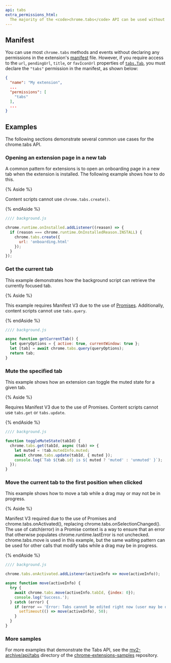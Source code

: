 ```yaml
---
api: tabs
extra_permissions_html:
  The majority of the <code>chrome.tabs</code> API can be used without declaring any permission. However, the <code>"tabs"</code> permission is required in order to populate the <code>url</code>, <code>pendingUrl</code>, <code>title</code>, and <code>favIconUrl</code> properties of <code><a href="#type-Tab">Tab</a></code>.
---
```


## Manifest

You can use most `chrome.tabs` methods and events without declaring any permissions in the
extension's [manifest][manifest] file. However, if you require access to the `url`, `pendingUrl`,
`title`, or `favIconUrl` properties of [`tabs.Tab`][tab], you must declare the `"tabs"` permission
in the manifest, as shown below:

```json
{
  "name": "My extension",
  ...
  "permissions": [
    "tabs"
  ],
  ...
}
```

## Examples

The following sections demonstrate several common use cases for the chrome.tabs API.

### Opening an extension page in a new tab

A common pattern for extensions is to open an onboarding page in a new tab when the extension is
installed. The following example shows how to do this.

{% Aside %}

Content scripts cannot use `chrome.tabs.create()`.

{% endAside %}

```js
//// background.js

chrome.runtime.onInstalled.addListener((reason) => {
  if (reason === chrome.runtime.OnInstalledReason.INSTALL) {
    chrome.tabs.create({
      url: 'onboarding.html'
    });
  }
});
```

### Get the current tab

This example demonstrates how the background script can retrieve the currently focused tab.

{% Aside %}

This example requires Manifest V3 due to the use of [Promises][promises]. Additionally, content
scripts cannot use `tabs.query`.

{% endAside %}

```js
//// background.js

async function getCurrentTab() {
  let queryOptions = { active: true, currentWindow: true };
  let [tab] = await chrome.tabs.query(queryOptions);
  return tab;
}
```

### Mute the specified tab

This example shows how an extension can toggle the muted state for a given tab.

{% Aside %}

Requires Manifest V3 due to the use of Promises. Content scripts cannot use `tabs.get` or
`tabs.update`.

{% endAside %}

```js
//// background.js

function toggleMuteState(tabId) {
  chrome.tabs.get(tabId, async (tab) => {
    let muted = !tab.mutedInfo.muted;
    await chrome.tabs.update(tabId, { muted });
    console.log(`Tab ${tab.id} is ${ muted ? 'muted' : 'unmuted' }`);
  });
}
```

### Move the current tab to the first position when clicked

This example shows how to move a tab while a drag may or may not be in progress.

{% Aside %}

Manifest V3 required due to the use of Promises and chrome.tabs.onActivated(), replacing
chrome.tabs.onSelectionChanged(). The use of catch(error) in a Promise context is a way to ensure
that an error that otherwise populates chrome.runtime.lastError is not unchecked. chrome.tabs.move
is used in this example, but the same waiting pattern can be used for other calls that modify tabs
while a drag may be in progress.

{% endAside %}

```js
//// background.js

chrome.tabs.onActivated.addListener(activeInfo => move(activeInfo));

async function move(activeInfo) {
  try {
    await chrome.tabs.move(activeInfo.tabId, {index: 0});
    console.log('Success.');
  } catch (error) {
    if (error == 'Error: Tabs cannot be edited right now (user may be dragging a tab).') {
      setTimeout(() => move(activeInfo), 50);
    }
  }
}
```

### More samples

For more examples that demonstrate the Tabs API, see the [mv2-archive/api/tabs][mv2-tabs-samples]
directory of the [chrome-extensions-samples][samples-repo] repository.

[manifest]: /docs/extensions/mv3/manifest/
[promises]: /docs/extensions/mv3/promises/
[tab]: #type-Tab
[mv2-tabs-samples]: https://github.com/GoogleChrome/chrome-extensions-samples/tree/master/mv2-archive/api/tabs/
[samples-repo]: https://github.com/GoogleChrome/chrome-extensions-samples
